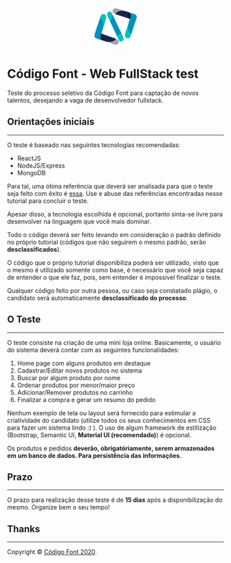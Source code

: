 <p align="center">
  <img src="assets/logo.png" height="100px"/>
</p>

# Código Font - Web FullStack test

Teste do processo seletivo da Código Font para captação de novos talentos, desejando a vaga de desenvolvedor fullstack.

## Orientações iniciais
___

O teste é baseado nas seguintes tecnologias recomendadas:

- ReactJS
- NodeJS/Express
- MongoDB

Para tal, uma ótima referência que deverá ser analisada para que o teste seja feito com êxito é [essa](https://www.freecodecamp.org/news/create-a-react-frontend-a-node-express-backend-and-connect-them-together-c5798926047c/). Use e abuse das referências encontradas nesse tutorial para concluir o teste.

Apesar disso, a tecnologia escolhida é opcional, portanto sinta-se livre para desenvolver na linguagem que você mais dominar.

Todo o código deverá ser feito levando em consideração o padrão definido no próprio tutorial (códigos que não seguirem o mesmo padrão, serão **desclassificados**).

O código que o próprio tutorial disponibiliza poderá ser utilizado, visto que o mesmo é utilizado somente como base, é necessário que você seja capaz de entender o que ele faz, pois, sem entender é impossível finalizar o teste.

Qualquer código feito por outra pessoa, ou caso seja constatado plágio, o candidato será automaticamente **desclassificado do processo**.

## O Teste
___

O teste consiste na criação de uma mini loja online. Basicamente, o usuário do sistema deverá contar com as seguintes funcionalidades:

1. Home page com alguns produtos em destaque
2. Cadastrar/Editar novos produtos no sistema
2. Buscar por algum produto por nome
3. Ordenar produtos por menor/maior preço
4. Adicionar/Remover produtos no carrinho
5. Finalizar a compra e gerar um resumo do pedido

Nenhum exemplo de tela ou layout será fornecido para estimular a criatividade do candidato (utilize todos os seus conhecimentos em CSS para fazer um sistema lindo :) ). O uso de algum framework de estilização (Bootstrap, Semantic UI, **Material UI (recomendado)**) é opcional.

Os produtos e pedidos **deverão, obrigatóriamente, serem armazenados em um banco de dados. Para persistência das informações.**

## Prazo
___

O prazo para realização desse teste é de **15 dias** após a disponibilização do mesmo. Organize bem o seu tempo!

## Thanks
___

Copyright © [Código Font 2020](https://codigofont.com/).

